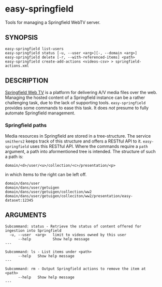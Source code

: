 easy-springfield
================

Tools for managing a Springfield WebTV server.


SYNOPSIS
--------

    easy-springfield list-users 
    easy-springfield status [-u, --user <arg>][-, --domain <arg>] 
    easy-springfield delete [-r, --with-referenced-items] <path>
    easy-springfield create-add-actions <videos-csv> > springfield-actions.xml   
    
    
DESCRIPTION
-----------
[Springfield Web TV] is a platform for delivering A/V media files over the web. Managing
the hosted content of a Springfield instance can be a rather challenging task, due to the
lack of supporting tools. `easy-springfield` provides some commands to ease this task. It
does *not* presume to fully automate Springfield management.

### Springfield paths
Media resources in Springfield are stored in a tree-structure. The service `smithers2` keeps
track of this structure and offers a RESTful API to it. `easy-springfield` uses this RESTful
API. Where the commands require a `path` argument, a path into aformentioned tree is intended.
The structure of such a path is:

    domain/<d>/user/<u>/collection/<c>/presentation/<p>

in which items to the right can be left off.

    domain/dans/user 
    domain/dans/user/getuigen
    domain/dans/user/getuigen/collection/ww2
    domain/dans/user/getuigen/colleciton/ww2/presentation/easy-dataset:12345

[Springfield Web TV]: http://www.noterik.nl/products/webtv_framework/ 


ARGUMENTS
---------

    Subcommand: status - Retrieve the status of content offered for ingestion into Springfield
      -u, --user  <arg>   limit to videos owned by this user
          --help          Show help message
    ---
    
    Subcommand: ls - List items under <path>
          --help   Show help message
    ---
    
    Subcommand: rm - Output Springfield actions to remove the item at <path>
          --help   Show help message
    ---